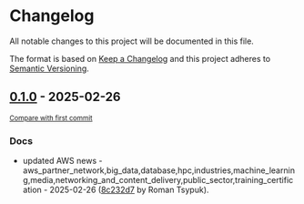# Changelog

All notable changes to this project will be documented in this file.

The format is based on [Keep a Changelog](http://keepachangelog.com/en/1.0.0/)
and this project adheres to [Semantic Versioning](http://semver.org/spec/v2.0.0.html).

<!-- insertion marker -->
## [0.1.0](https://github.com/tsypuk/aws-news/releases/tag/ver-2025-02-260.1.0) - 2025-02-26

<small>[Compare with first commit](https://github.com/tsypuk/aws-news/compare/5753b182e838cfcd051fb28d660540a990d6d2c2...ver-2025-02-26)</small>

### Docs

- updated AWS news - aws_partner_network,big_data,database,hpc,industries,machine_learning,media,networking_and_content_delivery,public_sector,training_certification - 2025-02-26 ([8c232d7](https://github.com/tsypuk/aws-news/commit/8c232d7bde7632b759ec4937d5a63edb738c5993) by Roman Tsypuk).

